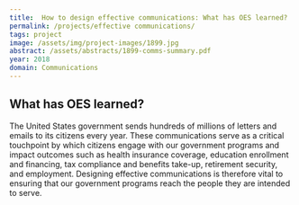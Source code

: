 ```yaml
---
title:  How to design effective communications: What has OES learned?
permalink: /projects/effective communications/
tags: project  
image: /assets/img/project-images/1899.jpg  
abstract: /assets/abstracts/1899-comms-summary.pdf
year: 2018  
domain: Communications
---
```

## What has OES learned?

The United States government sends hundreds of millions of letters and emails to its citizens every year. These communications serve as a critical touchpoint by which citizens engage with our government programs and impact outcomes such as health insurance coverage, education enrollment and financing, tax compliance and benefits take-up, retirement security, and employment. Designing effective communications is therefore vital to ensuring that our government programs reach the people they are intended to serve.

